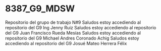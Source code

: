 # 8387_G9_MDSW
Repositorio del grupo de trabajo N#9
Saludos estoy accediendo al repositorio del G9 Ing Jenny Ruiz
Saludos estoy accediendo al repositorio del G9 Juan Francisco Rueda Mesías
Saludos estoy accediendo al repositorio del G9 Michael Andres Coronado Achig 
Saludos estoy accediendo al repositorio del G9 Josué Mateo Herrera Félix
